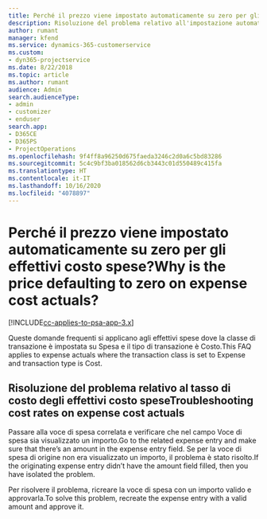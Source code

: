 ```yaml
---
title: Perché il prezzo viene impostato automaticamente su zero per gli effettivi costo spese?
description: Risoluzione del problema relativo all'impostazione automatica su zero del prezzo per gli effettivi costo spese.
author: rumant
manager: kfend
ms.service: dynamics-365-customerservice
ms.custom:
- dyn365-projectservice
ms.date: 8/22/2018
ms.topic: article
ms.author: rumant
audience: Admin
search.audienceType:
- admin
- customizer
- enduser
search.app:
- D365CE
- D365PS
- ProjectOperations
ms.openlocfilehash: 9f4ff8a96250d675faeda3246c2d0a6c5bd83286
ms.sourcegitcommit: 5c4c9bf3ba018562d6cb3443c01d550489c415fa
ms.translationtype: HT
ms.contentlocale: it-IT
ms.lasthandoff: 10/16/2020
ms.locfileid: "4078897"
---
```

# <a name="why-is-the-price-defaulting-to-zero-on-expense-cost-actuals"></a><span data-ttu-id="82a79-103">Perché il prezzo viene impostato automaticamente su zero per gli effettivi costo spese?</span><span class="sxs-lookup"><span data-stu-id="82a79-103">Why is the price defaulting to zero on expense cost actuals?</span></span>

[!INCLUDE[cc-applies-to-psa-app-3.x](../includes/cc-applies-to-psa-app-3x.md)]

<span data-ttu-id="82a79-104">Queste domande frequenti si applicano agli effettivi spese dove la classe di transazione è impostata su Spesa e il tipo di transazione è Costo.</span><span class="sxs-lookup"><span data-stu-id="82a79-104">This FAQ applies to expense actuals where the transaction class is set to Expense and transaction type is Cost.</span></span>

## <a name="troubleshooting-cost-rates-on-expense-cost-actuals"></a><span data-ttu-id="82a79-105">Risoluzione del problema relativo al tasso di costo degli effettivi costo spese</span><span class="sxs-lookup"><span data-stu-id="82a79-105">Troubleshooting cost rates on expense cost actuals</span></span>

<span data-ttu-id="82a79-106">Passare alla voce di spesa correlata e verificare che nel campo Voce di spesa sia visualizzato un importo.</span><span class="sxs-lookup"><span data-stu-id="82a79-106">Go to the related expense entry and make sure that there’s an amount in the expense entry field.</span></span> <span data-ttu-id="82a79-107">Se per la voce di spesa di origine non era visualizzato un importo, il problema è stato risolto.</span><span class="sxs-lookup"><span data-stu-id="82a79-107">If the originating expense entry didn’t have the amount field filled, then you have isolated the problem.</span></span>
 
<span data-ttu-id="82a79-108">Per risolvere il problema, ricreare la voce di spesa con un importo valido e approvarla.</span><span class="sxs-lookup"><span data-stu-id="82a79-108">To solve this problem, recreate the expense entry with a valid amount and approve it.</span></span>
